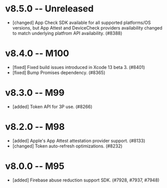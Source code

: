 # v8.5.0 -- Unreleased
- [changed] App Check SDK available for all supported platforms/OS versions, but App Attest and
DeviceCheck providers availability changed to match underlying platfrom API availability. (#8388)
# v8.4.0 -- M100
- [fixed] Fixed build issues introduced in Xcode 13 beta 3. (#8401)
- [fixed] Bump Promises dependency. (#8365)
# v8.3.0 -- M99
- [added] Token API for 3P use. (#8266)
# v8.2.0 -- M98
- [added] Apple's App Attest attestation provider support. (#8133)
- [changed] Token auto-refresh optimizations. (#8232)
# v8.0.0 -- M95
- [added] Firebase abuse reduction support SDK. (#7928, #7937, #7948)

